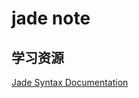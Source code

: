 # jade note


## 学习资源
[Jade Syntax Documentation ](http://naltatis.github.io/jade-syntax-docs/#escaping)